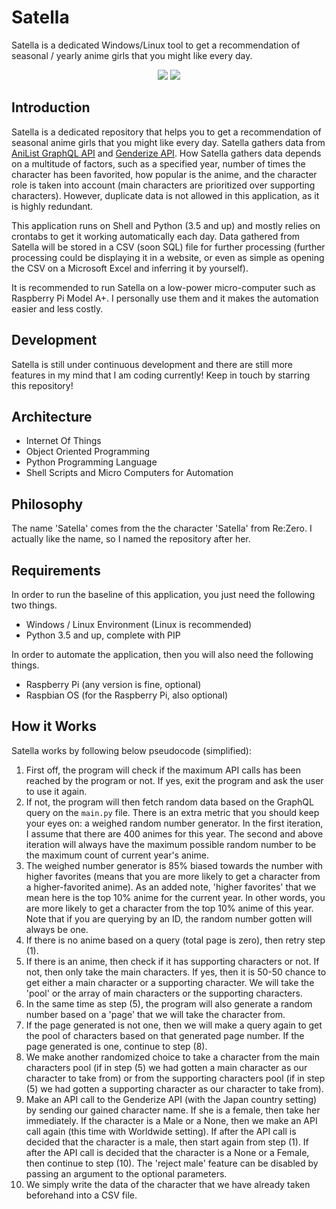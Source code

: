 # Satella

Satella is a dedicated Windows/Linux tool to get a recommendation of seasonal / yearly anime girls that you might like every day.

<p align="center">
  <img src="https://img.shields.io/badge/License-BSD--3--Revised-yellow"/>
  <img src="https://img.shields.io/badge/Coded%20with-Python-%233572A5"/>
</p>

## Introduction

Satella is a dedicated repository that helps you to get a recommendation of seasonal anime girls that you might like every day. Satella gathers data from [AniList GraphQL API](https://anilist.gitbook.io/anilist-apiv2-docs/) and [Genderize API](https://genderize.io/). How Satella gathers data depends on a multitude of factors, such as a specified year, number of times the character has been favorited, how popular is the anime, and the character role is taken into account (main characters are prioritized over supporting characters). However, duplicate data is not allowed in this application, as it is highly redundant.

This application runs on Shell and Python (3.5 and up) and mostly relies on crontabs to get it working automatically each day. Data gathered from Satella will be stored in a CSV (soon SQL) file for further processing (further processing could be displaying it in a website, or even as simple as opening the CSV on a Microsoft Excel and inferring it by yourself).

It is recommended to run Satella on a low-power micro-computer such as Raspberry Pi Model A+. I personally use them and it makes the automation easier and less costly.

## Development

Satella is still under continuous development and there are still more features in my mind that I am coding currently! Keep in touch by starring this repository!

## Architecture

* Internet Of Things
* Object Oriented Programming
* Python Programming Language
* Shell Scripts and Micro Computers for Automation

## Philosophy

The name 'Satella' comes from the the character 'Satella' from Re:Zero. I actually like the name, so I named the repository after her.

## Requirements

In order to run the baseline of this application, you just need the following two things.

* Windows / Linux Environment (Linux is recommended)
* Python 3.5 and up, complete with PIP

In order to automate the application, then you will also need the following things.

* Raspberry Pi (any version is fine, optional)
* Raspbian OS (for the Raspberry Pi, also optional)

## How it Works

Satella works by following below pseudocode (simplified):

1. First off, the program will check if the maximum API calls has been reached by the program or not. If yes, exit the program and ask the user to use it again.
2. If not, the program will then fetch random data based on the GraphQL query on the `main.py` file. There is an extra metric that you should keep your eyes on: a weighed random number generator. In the first iteration, I assume that there are 400 animes for this year. The second and above iteration will always have the maximum possible random number to be the maximum count of current year's anime.
3. The weighed number generator is 85% biased towards the number with higher favorites (means that you are more likely to get a character from a higher-favorited anime). As an added note, 'higher favorites' that we mean here is the top 10% anime for the current year. In other words, you are more likely to get a character from the top 10% anime of this year. Note that if you are querying by an ID, the random number gotten will always be one.
4. If there is no anime based on a query (total page is zero), then retry step (1).
5. If there is an anime, then check if it has supporting characters or not. If not, then only take the main characters. If yes, then it is 50-50 chance to get either a main character or a supporting character. We will take the 'pool' or the array of main characters or the supporting characters.
6. In the same time as step (5), the program will also generate a random number based on a 'page' that we will take the character from.
7. If the page generated is not one, then we will make a query again to get the pool of characters based on that generated page number. If the page generated is one, continue to step (8).
8. We make another randomized choice to take a character from the main characters pool (if in step (5) we had gotten a main character as our character to take from) or from the supporting characters pool (if in step (5) we had gotten a supporting character as our character to take from).
9. Make an API call to the Genderize API (with the Japan country setting) by sending our gained character name. If she is a female, then take her immediately. If the character is a Male or a None, then we make an API call again (this time with Worldwide setting). If after the API call is decided that the character is a male, then start again from step (1). If after the API call is decided that the character is a None or a Female, then continue to step (10). The 'reject male' feature can be disabled by passing an argument to the optional parameters.
10. We simply write the data of the character that we have already taken beforehand into a CSV file.
